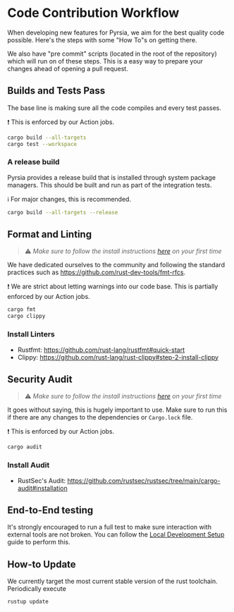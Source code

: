 # Code Contribution Workflow
When developing new features for Pyrsia, we aim for the best quality code possible. Here's the steps with some "How To"s on getting there.

We also have "pre commit" scripts (located in the root of the repository) which will run on of these steps.
This is a easy way to prepare your changes ahead of opening a pull request.

## Builds and Tests Pass

The base line is making sure all the code compiles and every test passes.

❗ This is enforced by our Action jobs.

```sh
cargo build --all-targets
cargo test --workspace
```

### A release build

Pyrsia provides a release build that is installed through system package managers. This should be built and run as part of the integration tests.

ℹ️ For major changes, this is recommended.

```sh
cargo build --all-targets --release
```

## Format and Linting

> ⚠️ _Make sure to follow the install instructions [here](#install-linters) on your first time_

We have dedicated ourselves to the community and following the standard practices such as https://github.com/rust-dev-tools/fmt-rfcs.

❗ We are strict about letting warnings into our code base. This is partially enforced by our Action jobs.

```sh
cargo fmt
cargo clippy
```

### Install Linters

- Rustfmt: https://github.com/rust-lang/rustfmt#quick-start
- Clippy: https://github.com/rust-lang/rust-clippy#step-2-install-clippy

## Security Audit

> ⚠️ _Make sure to follow the install instructions [here](#install-audit) on your first time_

It goes without saying, this is hugely important to use. Make sure to run this if there are any changes to the dependencies or `Cargo.lock` file.

❗ This is enforced by our Action jobs.

```sh
cargo audit
```

### Install Audit

- RustSec's Audit: https://github.com/rustsec/rustsec/tree/main/cargo-audit#installation

## End-to-End testing

It's strongly encouraged to run a full test to make sure interaction with external tools are not broken.
You can follow the [Local Development Setup](local_dev_setup.md) guide to perform this.

## How-to Update

We currently target the most current stable version of the rust toolchain. Periodically execute

```sh
rustup update
```
